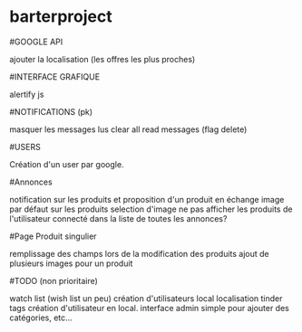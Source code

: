 # barterproject

#GOOGLE API 

ajouter la localisation (les offres les plus proches)

#INTERFACE GRAFIQUE

alertify js

#NOTIFICATIONS (pk)

masquer les messages lus
clear all read messages (flag delete)

#USERS

Création d'un user par google.

#Annonces

notification sur les produits et proposition d'un produit en échange
image par défaut sur les produits
selection d'image
ne pas afficher les produits de l'utilisateur connecté dans la liste de toutes les annonces?

#Page Produit singulier

remplissage des champs lors de la modification des produits
ajout de plusieurs images pour un produit


#TODO (non prioritaire)

watch list (wish list un peu)
création d'utilisateurs local
localisation
tinder
tags
création d'utilisateur en local.
interface admin simple pour ajouter des catégories, etc...